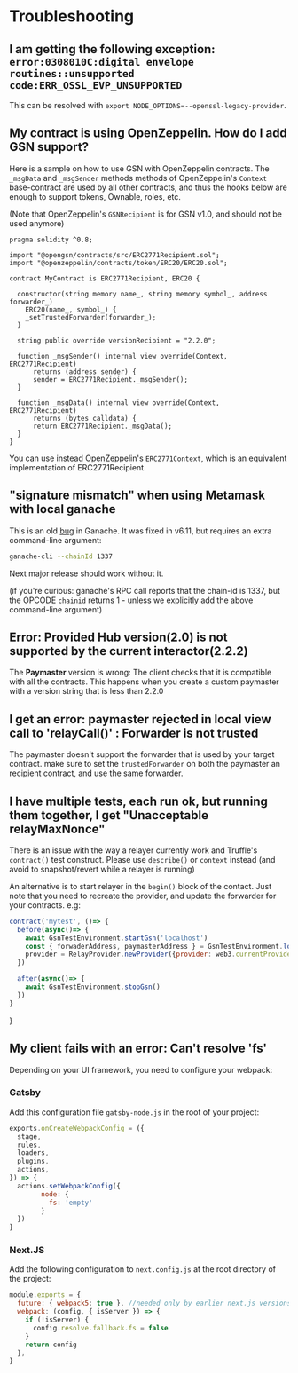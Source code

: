 # Troubleshooting



## I am getting the following exception: `error:0308010C:digital envelope routines::unsupported code:ERR_OSSL_EVP_UNSUPPORTED`
This can be resolved with `export NODE_OPTIONS=--openssl-legacy-provider`.

## My contract is using OpenZeppelin. How do I add GSN support?

Here is a sample on how to use GSN with OpenZeppelin contracts.
The `_msgData` and `_msgSender` methods methods of OpenZeppelin's `Context` base-contract
are used by all other contracts, and thus the hooks below are enough to support tokens, Ownable, roles, etc.

(Note that OpenZeppelin's `GSNRecipient` is for GSN v1.0, and should not be used anymore)

```solidity
pragma solidity ^0.8;

import "@opengsn/contracts/src/ERC2771Recipient.sol";
import "@openzeppelin/contracts/token/ERC20/ERC20.sol";

contract MyContract is ERC2771Recipient, ERC20 {

  constructor(string memory name_, string memory symbol_, address forwarder_) 
    ERC20(name_, symbol_) {
    _setTrustedForwarder(forwarder_);
  }

  string public override versionRecipient = "2.2.0";

  function _msgSender() internal view override(Context, ERC2771Recipient)
      returns (address sender) {
      sender = ERC2771Recipient._msgSender();
  }

  function _msgData() internal view override(Context, ERC2771Recipient)
      returns (bytes calldata) {
      return ERC2771Recipient._msgData();
  }
}
```

You can use instead OpenZeppelin's `ERC2771Context`, which is an equivalent implementation of ERC2771Recipient.

## "signature mismatch" when using Metamask with local ganache


This is an old [bug](https://github.com/trufflesuite/ganache-core/issues/515) in Ganache.
It was fixed in v6.11, but requires an extra command-line argument:
```bash
ganache-cli --chainId 1337
```

Next major release should work without it.

(if you're curious: ganache's RPC call reports that the chain-id is 1337, but the OPCODE `chainid` returns 1 - unless we explicitly add the above command-line argument)

## Error: Provided Hub version(2.0) is not supported by the current interactor(2.2.2)

The **Paymaster** version is wrong: The client checks that it is compatible with all the contracts.
This happens when you create a custom paymaster with a version string that is less than 2.2.0


## I get an error: paymaster rejected in local view call to 'relayCall()' : Forwarder is not trusted

The paymaster doesn't support the forwarder that is used by your target contract.
make sure to set the `trustedForwarder` on both the paymaster an recipient contract, and use the same forwarder.


## I have multiple tests, each run ok, but running them together, I get "Unacceptable relayMaxNonce"

There is an issue with the way a relayer currently work and Truffle's `contract()` test construct.
Please use `describe()` or `context` instead (and avoid to snapshot/revert while a relayer is running)

An alternative is to start relayer in the `begin()` block of the contact.
Just note that you need to recreate the provider, and update the forwarder for your contracts.
e.g:

```js
contract('mytest', ()=> {
  before(async()=> {
    await GsnTestEnvironment.startGsn('localhost')
    const { forwaderAddress, paymasterAddress } = GsnTestEnvironment.loadDeployment()
    provider = RelayProvider.newProvider({provider: web3.currentProvider, config: { paymasterAddress}})
  })

  after(async()=> {
    await GsnTestEnvironment.stopGsn()
  })
}

```
  
}



## My client fails with an error: Can't resolve 'fs' 

Depending on your UI framework, you need to configure your webpack:

### Gatsby

Add this configuration file `gatsby-node.js` in the root of your project:
```js
exports.onCreateWebpackConfig = ({
  stage,
  rules,
  loaders,
  plugins,
  actions,
}) => {
  actions.setWebpackConfig({
        node: {
          fs: 'empty'
        }
  })
}
```

### Next.JS

Add the following configuration to `next.config.js` at the root directory of the project:

```js
module.exports = {
  future: { webpack5: true }, //needed only by earlier next.js versions (<= 10)
  webpack: (config, { isServer }) => {
    if (!isServer) {
      config.resolve.fallback.fs = false
    }
    return config
  },
}
```
